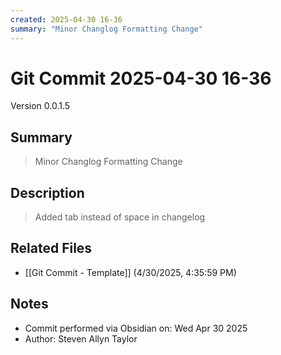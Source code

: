 ```yaml
---
created: 2025-04-30 16-36
summary: "Minor Changlog Formatting Change"
---
```


# Git Commit 2025-04-30 16-36

Version 0.0.1.5

## Summary
> Minor Changlog Formatting Change

## Description
> Added tab instead of space in changelog

## Related Files
- [[Git Commit - Template]] (4/30/2025, 4:35:59 PM)

## Notes
- Commit performed via Obsidian on: Wed Apr 30 2025
- Author: Steven Allyn Taylor

